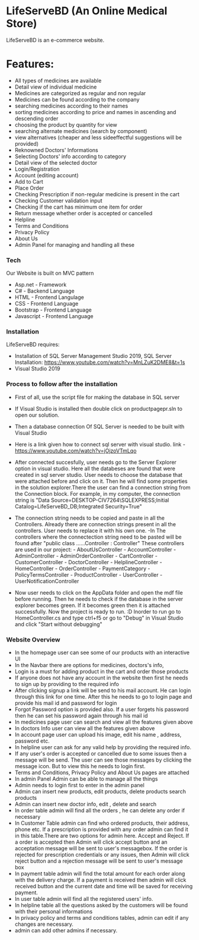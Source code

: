 # LifeServeBD (An Online Medical Store)

LifeServeBD is an e-commerce website.

# Features:

  - All types of medicines are available
  - Detail view of individual medicine
  - Medicines are categorized as regular and non regular
  - Medicines can be found according to the company
  - searching medicines according to their names
  - sorting medicines according to price and names in ascending and descending order
  - choosing the product by quantity for view
  - searching alternate medicines (search by component)
  - view alternatives (cheaper and less sideeffectful suggestions will be provided)
  - Reknowned Doctors' Informations
  - Selecting Doctors' info according to category
  - Detail view of the selected doctor
  - Login/Registration
  - Account (editing account)
  - Add to Cart
  - Place Order
  - Checking Prescription if non-regular medicine is present in the cart
  - Checking Customer validation input
  - Checking if the cart has minimum one item for order
  - Return message whether order is accepted or cancelled
  - Helpline 
  - Terms and Conditions
  - Privacy Policy
  - About Us
  - Admin Panel for managing and handling all these

### Tech
Our Website is built on MVC pattern

* Asp.net - Framework
* C# - Backend Language
* HTML - Frontend Langulage
* CSS - Frontend Language
* Bootstrap - Frontend Language
* Javascript - Frontend Language


### Installation

LifeServeBD requires:

  - Installation of SQL Server Management Studio 2019, SQL Server Installation: https://www.youtube.com/watch?v=MnLZuK2DME8&t=1s
  - Visual Studio 2019

### Process to follow after the installation

  - First of all, use the script file for making the database in SQL server
  - If Visual Studio is installed then double click on productpagepr.sln to open our solution.
  - Then a database connection Of SQL Server is needed to be built with Visual Studio
  - Here is a link given how to connect sql server with visual studio. link - https://www.youtube.com/watch?v=jOjzoVTmLqo
  - After connected succesfully, user needs go to the Server Explorer option in visual studio. Here all the databeses are found that were created in sql server studio. User needs to choose the database that were attached before and click on it. Then he will find some properties in the solution explorer.There the user can find a connection string from the Connection block. For example, in my computer, the connection string is "Data Source=DESKTOP-CIV7264\SQLEXPRESS;Initial Catalog=LifeServeBD_DB;Integrated Security=True"
  - The connection string needs to be copied and paste in all the Controllers. Already there are connection strings present in all the controllers. User needs to replace it with his own one. -In The controllers where the connectection string need to be pasted will be found after "public class ......Controller : Controller"
  These controllers are used in our project: - AboutUsController - AccountController - AdminController - AdminOrderController - CartController - CustomerController - DoctorController - HelplineController - HomeController - OrderController - PaymentCategory - PolicyTermsController - ProductController - UserController - UserNotificationController
   
  - Now user needs to click on the AppData folder and open the mdf file before running. Then he needs to check if the database in the server explorer becomes green. If it becomes green then it is attached successfully. Now the project is ready to run. :D Inorder to run go to HomeController.cs and type ctrl+f5 or go to "Debug" in Visual Studio and click "Start without debugging"



### Website Overview
- In the homepage user can see some of our products with an interactive UI
- In the Navbar there are options for medicines, doctors's info, 
- Login is a must for adding product in the cart and order those products
- If anyone does not have any account in the website then first he needs to sign up by providing to the required info
- After clicking signup a link will be send to his mail account. He can login through this link for one time. After this he needs to go to login page and provide his mail id and password for login
- Forgot Password option is provided also. If a user forgets his password then he can set his password again through his mail id
- In medicines page user can search and view all the features given above
- In doctors Info user can view all the features given above
- In account page user can upload his image, edit his name , address, password etc.
- In helpline user can ask for any valid help by providing the required info.
- If any user's order is accepted or cancelled due to some issues then a message will be send. The user can see those messages by clicking the message icon. But to view this he needs to login first.
- Terms and Conditions, Privacy Policy and About Us pages are attached
- In admin Panel Admin can be able to manage all the things
- Admin needs to login first to enter in the admin panel
- Admin can insert new products, edit products, delete products search products
- Admin can insert new doctor info, edit , delete and search
- In order table admin will find all the orders , he can delete any order if necessary
- In Customer Table admin can find who ordered products, their address, phone etc. If a prescription is provided with any order admin can find it in this table.There are two options for admin here. Accept and Reject. If a order is accepted then Admin will click accept button and an acceptation message will be sent to user's messagebox. If the order is rejected for prescription credentials or any issues, then Admin will click reject button and a rejection message will be sent to user's message box
- In payment table admin will find the total amount for each order along with the delivery charge. If a payment is received then admin will click received button and the current date and time will be saved for receiving payment.
- In user table admin will find all the registered users' info.
- In helpline table all the questions asked by the customers will be found with their personal informations
- In privacy policy and terms and conditions tables, admin can edit if any changes are necessary.
- admin can add other admins if necessary.


